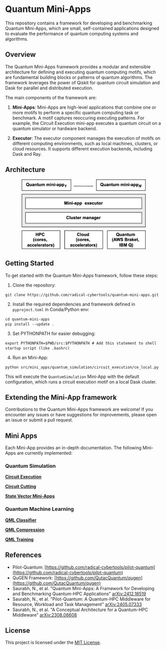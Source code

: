 # Quantum Mini-Apps

This repository contains a framework for developing and benchmarking Quantum Mini-Apps, which are small, self-contained applications designed to evaluate the performance of quantum computing systems and algorithms.

## Overview

The Quantum Mini-Apps framework provides a modular and extensible architecture for defining and executing quantum computing motifs, which are fundamental building blocks or patterns of quantum algorithms. The framework leverages the power of Qiskit for quantum circuit simulation and Dask for parallel and distributed execution.

The main components of the framework are:

1. **Mini-Apps**: Mini-Apps are high-level applications that combine one or more motifs to perform a specific quantum computing task or benchmark. A motif captures reoccuring executing patterns. For example, the Circuit Execution mini-app executes a quantum circuit on a quantum simulator or hardware backend.

2. **Executor**: The executor component manages the execution of motifs on different computing environments, such as local machines, clusters, or cloud resources. It supports different execution backends, including Dask and Ray.



Architecture
----

<img src="https://github.com/radical-cybertools/quantum-mini-apps/blob/934ddc3e3dd3f4fafe9e8a1e1558e2c3cd446e4a/docs/mini-app-arch.png" alt="Mini App Architecture diagram" width="400" style="display: block; margin: auto;">

## Getting Started

To get started with the Quantum Mini-Apps framework, follow these steps:

1. Clone the repository:
```commandline
git clone https://github.com/radical-cybertools/quantum-mini-apps.git
```

2. Install the required dependencies and framework defined in ```pyproject.toml``` in Conda/Python env:
```
cd quantum-mini-apps
pip install --update .
```

3. Set PYTHONPATH for easier debugging:

```
export PYTHONPATH=$PWD/src:$PYTHONPATH # Add this statement to shell startup script (like .bashrc)
```

4. Run an Mini-App:

```commandline
python src/mini_apps/quantum_simulation/circuit_execution/ce_local.py
```

This will execute the `QuantumSimulation` Mini-App with the default configuration, which runs a circuit execution motif on a local Dask cluster.

## Extending the Mini-App framework
Contributions to the Quantum Mini-Apps framework are welcome! If you encounter any issues or have suggestions for improvements, please open an issue or submit a pull request. 

## Mini Apps
Each Mini-App provides an in-depth documentation. The following Mini-Apps are currently implemented:

### Quantum Simulation

[**Circuit Execution**](src/mini_apps/quantum_simulation/circuit_execution/README.md)

[**Circuit Cutting**](src/mini_apps/quantum_simulation/circuit_cutting/README.md)

[**State Vector Mini-Apps**](src/mini_apps/quantum_simulation/distributed_state_vector/README.md)


### Quantum Machine Learning 

[**QML Classifier**](src/mini_apps/qml_classifier/README.md)

[**QML Compression**](src/mini_apps/qml_compression/README.md)

[**QML Training**](src/mini_apps/qml_training/README.md)


## References
- Pilot-Quantum: [https://github.com/radical-cybertools/pilot-quantum](https://github.com/radical-cybertools/pilot-quantum)
- QuGEN Framework: [https://github.com/QutacQuantum/qugen](https://github.com/QutacQuantum/qugen)
- Saurabh, N., et al. "Quantum Mini-Apps: A Framework for Developing and Benchmarking Quantum-HPC Applications" [arXiv:2412.18519](https://arxiv.org/abs/2412.18519)
- Saurabh, N., et al. "Pilot-Quantum: A Quantum-HPC Middleware for Resource, Workload and Task Management" [arXiv:2405.07333](https://arxiv.org/abs/2405.07333)
- Saurabh, N., et al. "A Conceptual Architecture for a Quantum-HPC Middleware" [arXiv:2308.06608](https://arxiv.org/abs/2308.06608)



## License

This project is licensed under the [MIT License](LICENSE).



